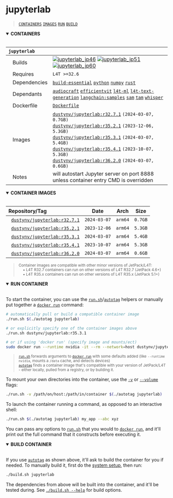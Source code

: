 # jupyterlab

> [`CONTAINERS`](#user-content-containers) [`IMAGES`](#user-content-images) [`RUN`](#user-content-run) [`BUILD`](#user-content-build)

<details open>
<summary><b><a id="containers">CONTAINERS</a></b></summary>
<br>

| **`jupyterlab`** | |
| :-- | :-- |
| &nbsp;&nbsp;&nbsp;Builds | [![`jupyterlab_jp46`](https://img.shields.io/github/actions/workflow/status/dusty-nv/jetson-containers/jupyterlab_jp46.yml?label=jupyterlab:jp46)](https://github.com/dusty-nv/jetson-containers/actions/workflows/jupyterlab_jp46.yml) [![`jupyterlab_jp51`](https://img.shields.io/github/actions/workflow/status/dusty-nv/jetson-containers/jupyterlab_jp51.yml?label=jupyterlab:jp51)](https://github.com/dusty-nv/jetson-containers/actions/workflows/jupyterlab_jp51.yml) [![`jupyterlab_jp60`](https://img.shields.io/github/actions/workflow/status/dusty-nv/jetson-containers/jupyterlab_jp60.yml?label=jupyterlab:jp60)](https://github.com/dusty-nv/jetson-containers/actions/workflows/jupyterlab_jp60.yml) |
| &nbsp;&nbsp;&nbsp;Requires | `L4T >=32.6` |
| &nbsp;&nbsp;&nbsp;Dependencies | [`build-essential`](/packages/build-essential) [`python`](/packages/python) [`numpy`](/packages/numpy) [`rust`](/packages/rust) |
| &nbsp;&nbsp;&nbsp;Dependants | [`audiocraft`](/packages/audio/audiocraft) [`efficientvit`](/packages/vit/efficientvit) [`l4t-ml`](/packages/l4t/l4t-ml) [`l4t-text-generation`](/packages/l4t/l4t-text-generation) [`langchain:samples`](/packages/llm/langchain) [`sam`](/packages/vit/sam) [`tam`](/packages/vit/tam) [`whisper`](/packages/audio/whisper) |
| &nbsp;&nbsp;&nbsp;Dockerfile | [`Dockerfile`](Dockerfile) |
| &nbsp;&nbsp;&nbsp;Images | [`dustynv/jupyterlab:r32.7.1`](https://hub.docker.com/r/dustynv/jupyterlab/tags) `(2024-03-07, 0.7GB)`<br>[`dustynv/jupyterlab:r35.2.1`](https://hub.docker.com/r/dustynv/jupyterlab/tags) `(2023-12-06, 5.3GB)`<br>[`dustynv/jupyterlab:r35.3.1`](https://hub.docker.com/r/dustynv/jupyterlab/tags) `(2024-03-07, 5.4GB)`<br>[`dustynv/jupyterlab:r35.4.1`](https://hub.docker.com/r/dustynv/jupyterlab/tags) `(2023-10-07, 5.3GB)`<br>[`dustynv/jupyterlab:r36.2.0`](https://hub.docker.com/r/dustynv/jupyterlab/tags) `(2024-03-07, 0.6GB)` |
| &nbsp;&nbsp;&nbsp;Notes | will autostart Jupyter server on port 8888 unless container entry CMD is overridden |

</details>

<details open>
<summary><b><a id="images">CONTAINER IMAGES</a></b></summary>
<br>

| Repository/Tag | Date | Arch | Size |
| :-- | :--: | :--: | :--: |
| &nbsp;&nbsp;[`dustynv/jupyterlab:r32.7.1`](https://hub.docker.com/r/dustynv/jupyterlab/tags) | `2024-03-07` | `arm64` | `0.7GB` |
| &nbsp;&nbsp;[`dustynv/jupyterlab:r35.2.1`](https://hub.docker.com/r/dustynv/jupyterlab/tags) | `2023-12-06` | `arm64` | `5.3GB` |
| &nbsp;&nbsp;[`dustynv/jupyterlab:r35.3.1`](https://hub.docker.com/r/dustynv/jupyterlab/tags) | `2024-03-07` | `arm64` | `5.4GB` |
| &nbsp;&nbsp;[`dustynv/jupyterlab:r35.4.1`](https://hub.docker.com/r/dustynv/jupyterlab/tags) | `2023-10-07` | `arm64` | `5.3GB` |
| &nbsp;&nbsp;[`dustynv/jupyterlab:r36.2.0`](https://hub.docker.com/r/dustynv/jupyterlab/tags) | `2024-03-07` | `arm64` | `0.6GB` |

> <sub>Container images are compatible with other minor versions of JetPack/L4T:</sub><br>
> <sub>&nbsp;&nbsp;&nbsp;&nbsp;• L4T R32.7 containers can run on other versions of L4T R32.7 (JetPack 4.6+)</sub><br>
> <sub>&nbsp;&nbsp;&nbsp;&nbsp;• L4T R35.x containers can run on other versions of L4T R35.x (JetPack 5.1+)</sub><br>
</details>

<details open>
<summary><b><a id="run">RUN CONTAINER</a></b></summary>
<br>

To start the container, you can use the [`run.sh`](/docs/run.md)/[`autotag`](/docs/run.md#autotag) helpers or manually put together a [`docker run`](https://docs.docker.com/engine/reference/commandline/run/) command:
```bash
# automatically pull or build a compatible container image
./run.sh $(./autotag jupyterlab)

# or explicitly specify one of the container images above
./run.sh dustynv/jupyterlab:r35.3.1

# or if using 'docker run' (specify image and mounts/ect)
sudo docker run --runtime nvidia -it --rm --network=host dustynv/jupyterlab:r35.3.1
```
> <sup>[`run.sh`](/docs/run.md) forwards arguments to [`docker run`](https://docs.docker.com/engine/reference/commandline/run/) with some defaults added (like `--runtime nvidia`, mounts a `/data` cache, and detects devices)</sup><br>
> <sup>[`autotag`](/docs/run.md#autotag) finds a container image that's compatible with your version of JetPack/L4T - either locally, pulled from a registry, or by building it.</sup>

To mount your own directories into the container, use the [`-v`](https://docs.docker.com/engine/reference/commandline/run/#volume) or [`--volume`](https://docs.docker.com/engine/reference/commandline/run/#volume) flags:
```bash
./run.sh -v /path/on/host:/path/in/container $(./autotag jupyterlab)
```
To launch the container running a command, as opposed to an interactive shell:
```bash
./run.sh $(./autotag jupyterlab) my_app --abc xyz
```
You can pass any options to [`run.sh`](/docs/run.md) that you would to [`docker run`](https://docs.docker.com/engine/reference/commandline/run/), and it'll print out the full command that it constructs before executing it.
</details>
<details open>
<summary><b><a id="build">BUILD CONTAINER</b></summary>
<br>

If you use [`autotag`](/docs/run.md#autotag) as shown above, it'll ask to build the container for you if needed.  To manually build it, first do the [system setup](/docs/setup.md), then run:
```bash
./build.sh jupyterlab
```
The dependencies from above will be built into the container, and it'll be tested during.  See [`./build.sh --help`](/jetson_containers/build.py) for build options.
</details>
